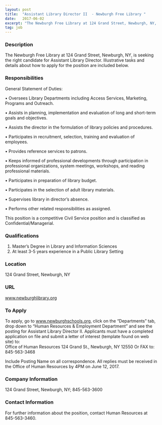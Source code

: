 ```yaml
---
layout: post
title:  "Assistant Library Director II  - Newburgh Free Library "
date:   2017-06-02
excerpt: "The Newburgh Free Library at 124 Grand Street, Newburgh, NY, is seeking the right candidate for Assistant Library Director. Illustrative tasks and details about how to apply for the position are included below. "
tag: job
---
```


### Description   

The Newburgh Free Library at 124 Grand Street, Newburgh, NY, is seeking the right candidate for Assistant Library Director. Illustrative tasks and details about how to apply for the position are included below. 


### Responsibilities   

General Statement of Duties:


• 	Oversees Library Departments including Access Services, Marketing, Programs and Outreach. 

• 	Assists in planning, implementation and evaluation of long and short-term goals and objectives.

• 	Assists the director in the formulation of library policies and procedures.

• 	Participates in recruitment, selection, training and evaluation of employees.

• 	Provides reference services to patrons.

• 	Keeps informed of professional developments through participation in professional organizations, system meetings, workshops, and reading professional materials.

• 	Participates in preparation of library budget.

• 	Participates in the selection of adult library materials.

• 	Supervises library in director’s absence.

• 	Performs other related responsibilities as assigned.

This position is a competitive Civil Service position and is classified as Confidential/Managerial.



### Qualifications   

1.  Master’s Degree in Library and Information Sciences
2.  At least 3-5 years experience in a Public Library Setting





### Location   

124 Grand Street, Newburgh, NY


### URL   

www.newburghlibrary.org

### To Apply   

To apply, go to www.newburghschools.org, click on the “Departments” tab, drop down to “Human Resources & Employment Department” and see the posting for Assistant Library Director II.
Applicants must have a completed application on file and submit a letter of interest (template found on web site) to:  
Office of Human Resources 
124 Grand St., Newburgh, NY 12550   	Or FAX to:  845-563-3468

Include Posting Name on all correspondence.
All replies must be received in the Office of Human Resources by 4PM on June 12, 2017. 



### Company Information   

124 Grand Street, Newburgh, NY; 845-563-3600


### Contact Information   

For further information about the position, contact Human Resources at 845-563-3460.

